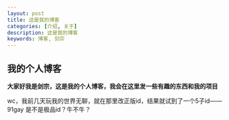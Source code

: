 ```yaml
---
layout: post
title: 这是我的博客
categories: [介绍, 关于]
description: 这是我的博客
keywords: 博客, 剑宗
---
```

## 我的个人博客
**大家好我是剑宗，这是我的个人博客，我会在这里发一些有趣的东西和我的项目**

wc，我前几天玩我的世界无聊，就在那里改正版id，结果就试到了一个5子id——91gay
是不是极品id？牛不牛？
